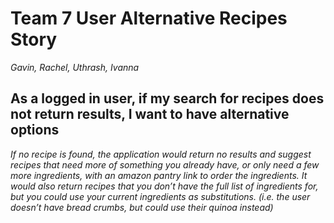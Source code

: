 # Team 7 User Alternative Recipes Story
*Gavin, Rachel, Uthrash, Ivanna*

## As a logged in user, if my search for recipes does not return results, I want to have alternative options

*If no recipe is found, the application would return no results and suggest recipes that need more of something you already have, or only need a few more ingredients, with an amazon pantry link to order the ingredients. It would also return recipes that you don’t have the full list of ingredients for, but you could use your current ingredients as substitutions. (i.e. the user doesn’t have bread crumbs, but could use their quinoa instead)*
